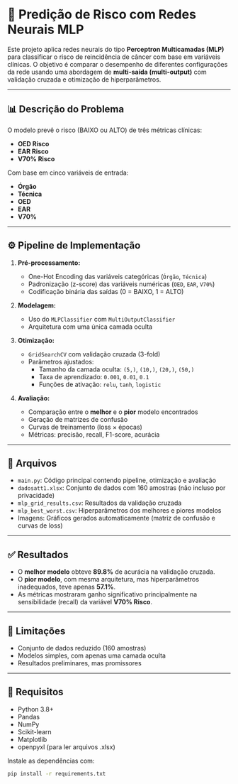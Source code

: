 # 🧠 Predição de Risco com Redes Neurais MLP

Este projeto aplica redes neurais do tipo **Perceptron Multicamadas (MLP)** para classificar o risco de reincidência de câncer com base em variáveis clínicas. O objetivo é comparar o desempenho de diferentes configurações da rede usando uma abordagem de **multi-saída (multi-output)** com validação cruzada e otimização de hiperparâmetros.

---

## 📊 Descrição do Problema

O modelo prevê o risco (BAIXO ou ALTO) de três métricas clínicas:
- **OED Risco**
- **EAR Risco**
- **V70% Risco**

Com base em cinco variáveis de entrada:
- **Órgão**
- **Técnica**
- **OED**
- **EAR**
- **V70%**

---

## ⚙️ Pipeline de Implementação

1. **Pré-processamento:**
   - One-Hot Encoding das variáveis categóricas (`Órgão`, `Técnica`)
   - Padronização (z-score) das variáveis numéricas (`OED`, `EAR`, `V70%`)
   - Codificação binária das saídas (0 = BAIXO, 1 = ALTO)

2. **Modelagem:**
   - Uso do `MLPClassifier` com `MultiOutputClassifier`
   - Arquitetura com uma única camada oculta

3. **Otimização:**
   - `GridSearchCV` com validação cruzada (3-fold)
   - Parâmetros ajustados:
     - Tamanho da camada oculta: `(5,)`, `(10,)`, `(20,)`, `(50,)`
     - Taxa de aprendizado: `0.001`, `0.01`, `0.1`
     - Funções de ativação: `relu`, `tanh`, `logistic`

4. **Avaliação:**
   - Comparação entre o **melhor** e o **pior** modelo encontrados
   - Geração de matrizes de confusão
   - Curvas de treinamento (loss × épocas)
   - Métricas: precisão, recall, F1-score, acurácia

---

## 📁 Arquivos

- `main.py`: Código principal contendo pipeline, otimização e avaliação
- `dadosatt1.xlsx`: Conjunto de dados com 160 amostras (não incluso por privacidade)
- `mlp_grid_results.csv`: Resultados da validação cruzada
- `mlp_best_worst.csv`: Hiperparâmetros dos melhores e piores modelos
- Imagens: Gráficos gerados automaticamente (matriz de confusão e curvas de loss)

---

## ✅ Resultados

- O **melhor modelo** obteve **89.8%** de acurácia na validação cruzada.
- O **pior modelo**, com mesma arquitetura, mas hiperparâmetros inadequados, teve apenas **57.1%**.
- As métricas mostraram ganho significativo principalmente na sensibilidade (recall) da variável **V70% Risco**.

---

## 🚧 Limitações

- Conjunto de dados reduzido (160 amostras)
- Modelos simples, com apenas uma camada oculta
- Resultados preliminares, mas promissores

---

## 📌 Requisitos

- Python 3.8+
- Pandas
- NumPy
- Scikit-learn
- Matplotlib
- openpyxl (para ler arquivos .xlsx)

Instale as dependências com:

```bash
pip install -r requirements.txt
